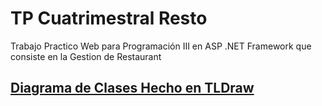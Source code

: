 # TP Cuatrimestral Resto
Trabajo Practico Web para Programación III en ASP .NET Framework que consiste en la Gestion de Restaurant

## [Diagrama de Clases Hecho en TLDraw](https://www.tldraw.com/r/v2_WjJxgArn50O_B14K80nfB?viewport=-852%2C-1185%2C4014%2C1955&page=page%3AIJd5vl2OY48A7J8788AYL)
